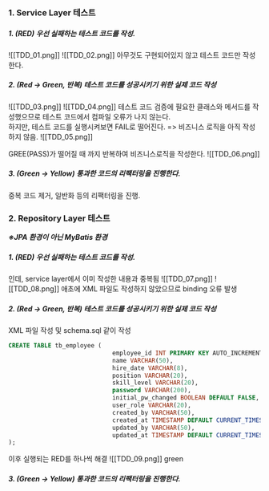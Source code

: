 ### 1. Service Layer 테스트

##### 1. (RED) 우선 실패하는 테스트 코드를 작성.
![[TDD_01.png]]
![[TDD_02.png]]
아무것도 구현되어있지 않고 테스트 코드만 작성한다.

##### 2. (Red -> Green, 반복) 테스트 코드를 성공시키기 위한 실제 코드 작성
![[TDD_03.png]]
![[TDD_04.png]]
테스트 코드 검증에 필요한 클래스와 메서드를 작성했으므로 테스트 코드에서 컴파일 오류가 나지 않는다.    
하지만, 테스트 코드를 실행시켜보면 FAIL로 떨어진다. => 비즈니스 로직을 아직 작성하지 않음.
![[TDD_05.png]]

GREE(PASS)가 떨어질 때 까지 반복하여 비즈니스로직을 작성한다.
![[TDD_06.png]]

##### 3. (Green -> Yellow) 통과한 코드의 리팩터링을 진행한다.
중복 코드 제거, 일반화 등의 리팩터링을 진행.


### 2. Repository Layer 테스트
___※JPA 환경이 아닌 MyBatis 환경___
##### 1. (RED) 우선 실패하는 테스트 코드를 작성.
인데, service layer에서 이미 작성한 내용과 중복됨
![[TDD_07.png]]
![[TDD_08.png]]
애초에 XML 파일도 작성하지 않았으므로 binding 오류 발생
##### 2. (Red -> Green, 반복) 테스트 코드를 성공시키기 위한 실제 코드 작성
XML 파일 작성 및 schema.sql 같이 작성
```schema.sql
CREATE TABLE tb_employee (  
                             employee_id INT PRIMARY KEY AUTO_INCREMENT,  
                             name VARCHAR(50),  
                             hire_date VARCHAR(8),  
                             position VARCHAR(20),  
                             skill_level VARCHAR(20),  
                             password VARCHAR(200),  
                             initial_pw_changed BOOLEAN DEFAULT FALSE,  
                             user_role VARCHAR(20),  
                             created_by VARCHAR(50),  
                             created_at TIMESTAMP DEFAULT CURRENT_TIMESTAMP,  
                             updated_by VARCHAR(50),  
                             updated_at TIMESTAMP DEFAULT CURRENT_TIMESTAMP ON UPDATE CURRENT_TIMESTAMP  
);
```

이후 실행되는 RED를 하나씩 해결
![[TDD_09.png]]
green
##### 3. (Green -> Yellow) 통과한 코드의 리팩터링을 진행한다.